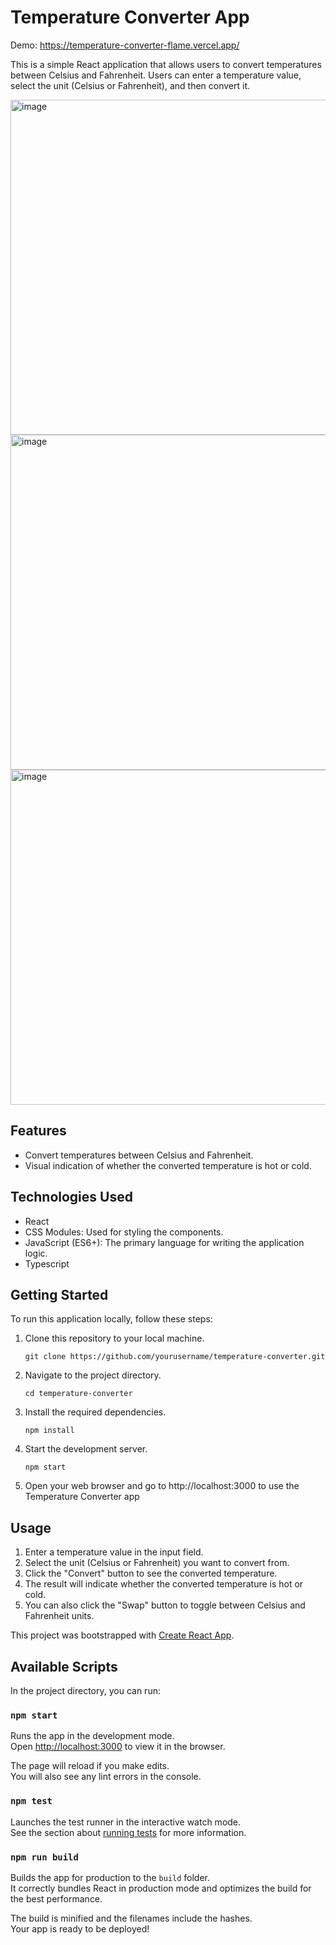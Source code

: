 # Temperature Converter App

Demo: https://temperature-converter-flame.vercel.app/

This is a simple React application that allows users to convert temperatures between Celsius and Fahrenheit. Users can enter a temperature value, select the unit (Celsius or Fahrenheit), and then convert it.

<img width="536" alt="image" src="https://github.com/mani-vine/temperature-converter/assets/124549879/fef4c59a-7812-4971-8d5e-e2f6269acf4e">
<img width="536" alt="image" src="https://github.com/mani-vine/temperature-converter/assets/124549879/19b78555-c302-411d-a894-6809cca3f146">
<img width="536" alt="image" src="https://github.com/mani-vine/temperature-converter/assets/124549879/7902e5a1-4039-4408-8a29-8501b5450b0c">




## Features

- Convert temperatures between Celsius and Fahrenheit.
- Visual indication of whether the converted temperature is hot or cold.

## Technologies Used

- React
- CSS Modules: Used for styling the components.
- JavaScript (ES6+): The primary language for writing the application logic.
- Typescript

## Getting Started

To run this application locally, follow these steps:

1. Clone this repository to your local machine.

   ```shell
   git clone https://github.com/yourusername/temperature-converter.git
   ```

2. Navigate to the project directory.
   ```shell
   cd temperature-converter
   ```
3. Install the required dependencies.
   ```shell
   npm install
   ```
4. Start the development server.

   ```shell
   npm start
   ```

5. Open your web browser and go to http://localhost:3000 to use the Temperature Converter app

## Usage

1. Enter a temperature value in the input field.
2. Select the unit (Celsius or Fahrenheit) you want to convert from.
3. Click the "Convert" button to see the converted temperature.
4. The result will indicate whether the converted temperature is hot or cold.
5. You can also click the "Swap" button to toggle between Celsius and Fahrenheit units.

This project was bootstrapped with [Create React App](https://github.com/facebook/create-react-app).

## Available Scripts

In the project directory, you can run:

### `npm start`

Runs the app in the development mode.\
Open [http://localhost:3000](http://localhost:3000) to view it in the browser.

The page will reload if you make edits.\
You will also see any lint errors in the console.

### `npm test`

Launches the test runner in the interactive watch mode.\
See the section about [running tests](https://facebook.github.io/create-react-app/docs/running-tests) for more information.

### `npm run build`

Builds the app for production to the `build` folder.\
It correctly bundles React in production mode and optimizes the build for the best performance.

The build is minified and the filenames include the hashes.\
Your app is ready to be deployed!

